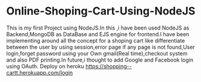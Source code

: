 # Online-Shoping-Cart-Using-NodeJS
This is my first Project using NodeJS.In this ,i have been used NodeJS as Backend,MongoDB as DataBase and EJS engine for frontend.I have been implementing around all the concept for a shoping cart like differentiate between the user by using session,error page if any page is not found,User login,forget password using your Own gmail(Real time),checkout system and also PDF printing.In future,i thought to add Google and Facebook login using OAuth.
Deploy on heroku
https://shopping--cartt.herokuapp.com/login

